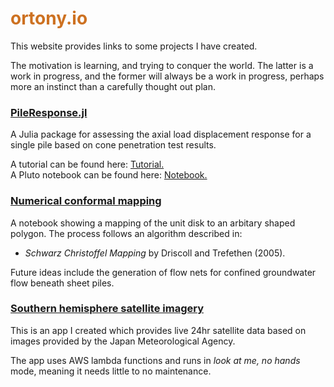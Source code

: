 # <text style="color:   #cd7121  ">ortony.io</text>

This website provides links to some projects I have created.

The motivation is learning, and trying to conquer the world. The latter is a work in progress, and the former will always be a work in progress, perhaps more an instinct than a carefully thought out plan.

### [PileResponse.jl](PileResponse.jl/dev)

A Julia package for assessing the axial load displacement response for a single pile based on cone penetration test results.

A tutorial can be found here: [Tutorial.](PileResponse.jl/dev/tutorial/)\
A Pluto notebook can be found here: [Notebook.](cpt-pile)

### [Numerical conformal mapping](conformal-map)

A notebook showing a mapping of the unit disk to an arbitary shaped polygon. The process follows an algorithm described in:

- _Schwarz Christoffel Mapping_ by Driscoll and Trefethen (2005).

Future ideas include the generation of flow nets for confined groundwater flow beneath sheet piles.

### [Southern hemisphere satellite imagery](https://ortons-weatherapp.vercel.app)

This is an app I created which provides live 24hr satellite data based on images provided by the Japan Meteorological Agency.

The app uses AWS lambda functions and runs in _look at me, no hands_ mode, meaning it needs little to no maintenance.
